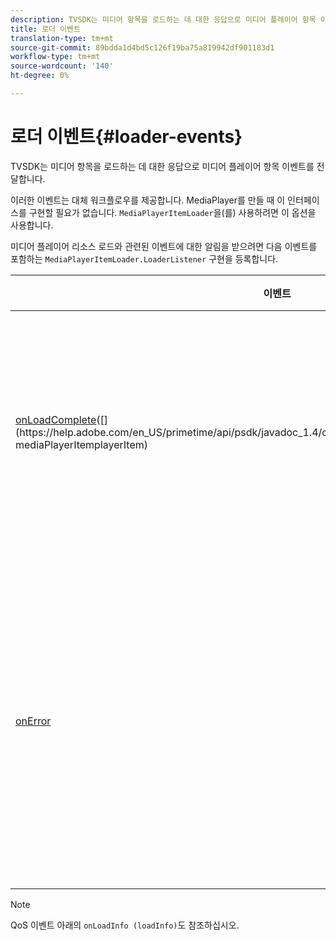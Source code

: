 ```yaml
---
description: TVSDK는 미디어 항목을 로드하는 데 대한 응답으로 미디어 플레이어 항목 이벤트를 전달합니다.
title: 로더 이벤트
translation-type: tm+mt
source-git-commit: 89bdda1d4bd5c126f19ba75a819942df901183d1
workflow-type: tm+mt
source-wordcount: '140'
ht-degree: 0%

---
```



# 로더 이벤트{#loader-events}

TVSDK는 미디어 항목을 로드하는 데 대한 응답으로 미디어 플레이어 항목 이벤트를 전달합니다.

이러한 이벤트는 대체 워크플로우를 제공합니다. MediaPlayer를 만들 때 이 인터페이스를 구현할 필요가 없습니다. `MediaPlayerItemLoader`을(를) 사용하려면 이 옵션을 사용합니다.

미디어 플레이어 리소스 로드와 관련된 이벤트에 대한 알림을 받으려면 다음 이벤트를 포함하는 `MediaPlayerItemLoader.LoaderListener` 구현을 등록합니다.

| 이벤트 | 의미 |
|---|---|
| [onLoadComplete](https://help.adobe.com/en_US/primetime/api/psdk/javadoc_1.4/com/adobe/mediacore/MediaPlayerItemLoader.LoaderListener.html#onLoadComplete(com.adobe.mediacore.MediaPlayerItem))([](https://help.adobe.com/en_US/primetime/api/psdk/javadoc_1.4/com/adobe/mediacore/MediaPlayerItem.html) mediaPlayerItemplayerItem) | 미디어 리소스 로드가 완료되었습니다. |
| [onError](https://help.adobe.com/en_US/primetime/api/psdk/javadoc_1.4/com/adobe/mediacore/MediaPlayerItemLoader.LoaderListener.html#onError(com.adobe.ave.MediaErrorCode,%20java.lang.String)) | 미디어 리소스를 로드하는 동안 문제가 발생했습니다. |

>[!NOTE]
>
>QoS 이벤트 아래의 `onLoadInfo (loadInfo)`도 참조하십시오.

